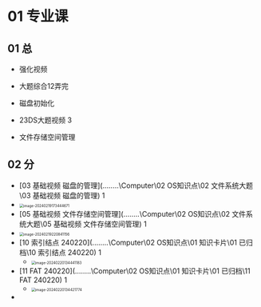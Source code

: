 # 01 专业课

 

## 01 总

 * 强化视频
  
 * 大题综合12弄完
  
 * 磁盘初始化
  
 * 23DS大题视频 3
  
 * 文件存储空间管理
  
   
   
   

## 02 分 

*   [03 基础视频 磁盘的管理](..\..\..\..\Computer\02 OS知识点\02 文件系统大题\03 基础视频 磁盘的管理) 1
   *  <img src="https://cvp.oss-cn-shanghai.aliyuncs.com/picgo/202402191734730.png" alt="image-20240219173444671" style="zoom:50%;" />
*   [05 基础视频 文件存储空间管理](..\..\..\..\Computer\02 OS知识点\02 文件系统大题\05 基础视频 文件存储空间管理) 1
  * <img src="https://cvp.oss-cn-shanghai.aliyuncs.com/picgo/202402192208201.png" alt="image-20240219220841156" style="zoom:50%;" />
*   [10 索引结点 240220](..\..\..\..\Computer\02 OS知识点\01 知识卡片\01 已归档\10 索引结点 240220) 1
    *   <img src="https://cvp.oss-cn-shanghai.aliyuncs.com/picgo/202402201344231.png" alt="image-20240220134441183" style="zoom:50%;" />
*   [11 FAT 240220](..\..\..\..\Computer\02 OS知识点\01 知识卡片\01 已归档\11 FAT 240220) 1
    *   <img src="https://cvp.oss-cn-shanghai.aliyuncs.com/picgo/202402201344831.png" alt="image-20240220134421774" style="zoom:50%;" />
*   
